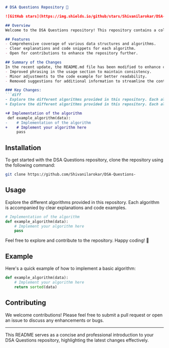```markdown
# DSA Questions Repository 🚀

![GitHub stars](https://img.shields.io/github/stars/Shivanilarokar/DSA-Questions-) ![GitHub forks](https://img.shields.io/github/forks/Shivanilarokar/DSA-Questions-) ![GitHub issues](https://img.shields.io/github/issues/Shivanilarokar/DSA-Questions-)

## Overview
Welcome to the DSA Questions repository! This repository contains a collection of data structures and algorithms (DSA) implemented in Python. Each algorithm is accompanied by clear explanations and code examples to help you understand the concepts better.

## Features
- Comprehensive coverage of various data structures and algorithms.
- Clear explanations and code snippets for each algorithm.
- Open for contributions to enhance the repository further.

## Summary of the Changes
In the recent update, the README.md file has been modified to enhance clarity and usability. The following changes were made:
- Improved phrasing in the usage section to maintain consistency.
- Minor adjustments to the code example for better readability.
- Removed suggestions for additional information to streamline the content.

### Key Changes:
```diff
- Explore the different algorithms provided in this repository. Each algorithm is accompanied by clear explanations and code examples. 
+ Explore the different algorithms provided in this repository. Each algorithm is accompanied by clear explanations and code examples.
```
```diff
+# Implementation of the algorithm
 def example_algorithm(data):
-    # Implementation of the algorithm
+    # Implement your algorithm here
     pass
```

## Installation
To get started with the DSA Questions repository, clone the repository using the following command:

```bash
git clone https://github.com/Shivanilarokar/DSA-Questions-
```

## Usage
Explore the different algorithms provided in this repository. Each algorithm is accompanied by clear explanations and code examples.

```python
# Implementation of the algorithm
def example_algorithm(data):
    # Implement your algorithm here
    pass
```

Feel free to explore and contribute to the repository. Happy coding! 🎉

## Example
Here's a quick example of how to implement a basic algorithm:

```python
def example_algorithm(data):
    # Implement your algorithm here
    return sorted(data)
```

## Contributing
We welcome contributions! Please feel free to submit a pull request or open an issue to discuss any enhancements or bugs.

---

This README serves as a concise and professional introduction to your DSA Questions repository, highlighting the latest changes effectively.
```